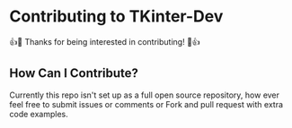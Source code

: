 # Contributing to TKinter-Dev

:+1::tada: Thanks for being interested in contributing! :tada::+1:

## How Can I Contribute?

Currently this repo isn't set up as a full open source repository, how ever feel free to submit issues or comments or Fork and pull request with extra code examples.
